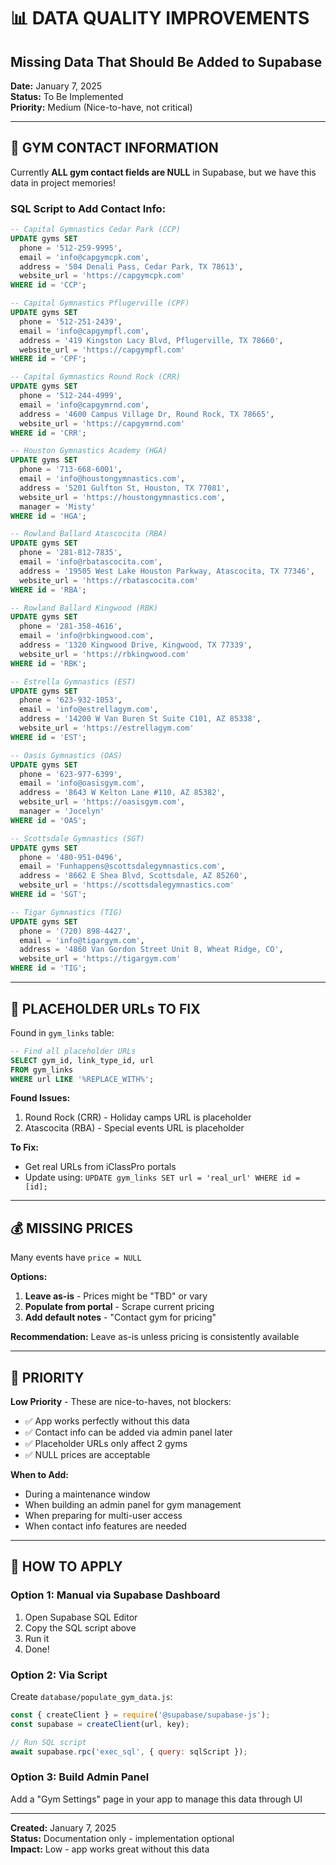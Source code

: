 # 📊 DATA QUALITY IMPROVEMENTS
## Missing Data That Should Be Added to Supabase

**Date:** January 7, 2025  
**Status:** To Be Implemented  
**Priority:** Medium (Nice-to-have, not critical)

---

## 🏢 GYM CONTACT INFORMATION

Currently **ALL gym contact fields are NULL** in Supabase, but we have this data in project memories!

### **SQL Script to Add Contact Info:**

```sql
-- Capital Gymnastics Cedar Park (CCP)
UPDATE gyms SET 
  phone = '512-259-9995',
  email = 'info@capgymcpk.com',
  address = '504 Denali Pass, Cedar Park, TX 78613',
  website_url = 'https://capgymcpk.com'
WHERE id = 'CCP';

-- Capital Gymnastics Pflugerville (CPF)
UPDATE gyms SET 
  phone = '512-251-2439',
  email = 'info@capgympfl.com',
  address = '419 Kingston Lacy Blvd, Pflugerville, TX 78660',
  website_url = 'https://capgympfl.com'
WHERE id = 'CPF';

-- Capital Gymnastics Round Rock (CRR)
UPDATE gyms SET 
  phone = '512-244-4999',
  email = 'info@capgymrnd.com',
  address = '4600 Campus Village Dr, Round Rock, TX 78665',
  website_url = 'https://capgymrnd.com'
WHERE id = 'CRR';

-- Houston Gymnastics Academy (HGA)
UPDATE gyms SET 
  phone = '713-668-6001',
  email = 'info@houstongymnastics.com',
  address = '5201 Gulfton St, Houston, TX 77081',
  website_url = 'https://houstongymnastics.com',
  manager = 'Misty'
WHERE id = 'HGA';

-- Rowland Ballard Atascocita (RBA)
UPDATE gyms SET 
  phone = '281-812-7835',
  email = 'info@rbatascocita.com',
  address = '19505 West Lake Houston Parkway, Atascocita, TX 77346',
  website_url = 'https://rbatascocita.com'
WHERE id = 'RBA';

-- Rowland Ballard Kingwood (RBK)
UPDATE gyms SET 
  phone = '281-358-4616',
  email = 'info@rbkingwood.com',
  address = '1320 Kingwood Drive, Kingwood, TX 77339',
  website_url = 'https://rbkingwood.com'
WHERE id = 'RBK';

-- Estrella Gymnastics (EST)
UPDATE gyms SET 
  phone = '623-932-1053',
  email = 'info@estrellagym.com',
  address = '14200 W Van Buren St Suite C101, AZ 85338',
  website_url = 'https://estrellagym.com'
WHERE id = 'EST';

-- Oasis Gymnastics (OAS)
UPDATE gyms SET 
  phone = '623-977-6399',
  email = 'info@oasisgym.com',
  address = '8643 W Kelton Lane #110, AZ 85382',
  website_url = 'https://oasisgym.com',
  manager = 'Jocelyn'
WHERE id = 'OAS';

-- Scottsdale Gymnastics (SGT)
UPDATE gyms SET 
  phone = '480-951-0496',
  email = 'Funhappens@scottsdalegymnastics.com',
  address = '8662 E Shea Blvd, Scottsdale, AZ 85260',
  website_url = 'https://scottsdalegymnastics.com'
WHERE id = 'SGT';

-- Tigar Gymnastics (TIG)
UPDATE gyms SET 
  phone = '(720) 898-4427',
  email = 'info@tigargym.com',
  address = '4860 Van Gordon Street Unit B, Wheat Ridge, CO',
  website_url = 'https://tigargym.com'
WHERE id = 'TIG';
```

---

## 🔗 PLACEHOLDER URLs TO FIX

Found in `gym_links` table:

```sql
-- Find all placeholder URLs
SELECT gym_id, link_type_id, url 
FROM gym_links 
WHERE url LIKE '%REPLACE_WITH%';
```

**Found Issues:**
1. Round Rock (CRR) - Holiday camps URL is placeholder
2. Atascocita (RBA) - Special events URL is placeholder

**To Fix:**
- Get real URLs from iClassPro portals
- Update using: `UPDATE gym_links SET url = 'real_url' WHERE id = [id];`

---

## 💰 MISSING PRICES

Many events have `price = NULL`

**Options:**
1. **Leave as-is** - Prices might be "TBD" or vary
2. **Populate from portal** - Scrape current pricing
3. **Add default notes** - "Contact gym for pricing"

**Recommendation:** Leave as-is unless pricing is consistently available

---

## 🎯 PRIORITY

**Low Priority** - These are nice-to-haves, not blockers:
- ✅ App works perfectly without this data
- ✅ Contact info can be added via admin panel later
- ✅ Placeholder URLs only affect 2 gyms
- ✅ NULL prices are acceptable

**When to Add:**
- During a maintenance window
- When building an admin panel for gym management
- When preparing for multi-user access
- When contact info features are needed

---

## 📝 HOW TO APPLY

### **Option 1: Manual via Supabase Dashboard**
1. Open Supabase SQL Editor
2. Copy the SQL script above
3. Run it
4. Done!

### **Option 2: Via Script**
Create `database/populate_gym_data.js`:
```javascript
const { createClient } = require('@supabase/supabase-js');
const supabase = createClient(url, key);

// Run SQL script
await supabase.rpc('exec_sql', { query: sqlScript });
```

### **Option 3: Build Admin Panel**
Add a "Gym Settings" page in your app to manage this data through UI

---

**Created:** January 7, 2025  
**Status:** Documentation only - implementation optional  
**Impact:** Low - app works great without this data





